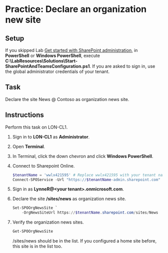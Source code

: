 # Practice: Declare an organization new site

## Setup

If you skipped Lab [Get started with SharePoint administration](/Instructions/Labs/Get-started-with-SharePoint-administration.md), in **PowerShell** or **Windows PowerShell**, execute **C:\LabResources\Solutions\Start-SharePointAndTeamsConfiguration.ps1**. If you are asked to sign in, use the global administrator credentials of your tenant.

## Task

Declare the site News \@ Contoso as organization news site.

## Instructions

Perform this task on LON-CL1.

1. Sign in to **LON-CL1** as **Administrator**.
1. Open **Terminal**.
1. In Terminal, click the down chevron and click **Windows PowerShell**.
1. Connect to Sharepoint Online.

    ````powershell
    $tenantName = 'wwlx421595' # Replace wwlx421595 with your tenant name
    Connect-SPOService -Url "https://$tenantName-admin.sharepoint.com"
    ````

1. Sign in as **LynneR@\<your tenant\>.onmicrosoft.com**.
1. Declare the site **/sites/news** as organization news site.

    ````powershell
    Set-SPOOrgNewsSite `
        -OrgNewsSiteUrl https://$tenantName.sharepoint.com/sites/News
    ````

1. Verify the organization news sites.

    ````powershell
    Get-SPOOrgNewsSite
    ````

    /sites/news should be in the list. If you configured a home site before, this site is in the list too.
